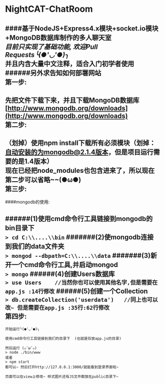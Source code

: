 # NightCAT-ChatRoom
####基于NodeJS+Express4.x模块+socket.io模块+MongoDB数据库制作的多人聊天室<br>
*目前只实现了基础功能, 欢迎Pull Requests╰(●'◡'●)╮*
<br>
**并且内含大量中文注释，适合入门初学者使用**
######另外求告知如何部署网站
<br>
第一步:
-----
先把文件下载下来，并且下载MongoDB数据库 [http://www.mongodb.org/downloads](http://www.mongodb.org/downloads)
<br>
第二步:
------
（划掉）使用npm install下载所有必须模块（划掉：自动安装的为mongodb@2.1.4版本，但是项目运行需要的是1.4版本）<br>
**现在已经把node_modules也包含进来了，所以现在第二步可以省略~~(●ω●)**
<br>
第三步:
-----
####mongodb的使用:<br>

######(1)使用cmd命令行工具链接到mongodb的bin目录下<br>
`> cd C:\\....\\bin`
#######(2)使mongodb连接到我们的data文件夹<br>
`> mongod --dbpath=C:\\....\\data`
#######(3)新开一个cmd命令行工具,并启动mongod <br>
`> mongo`
######(4)创建Users数据库<br>
`> use Users    //当然你也可以使用其他名字,但是需要在app.js :14行修改`
######(5)创建一个Collection<br>
`> db.createCollection('userdata')   //同上也可以改~ 但是需要在app.js :35行:62行修改`
<br>
第四步:
-------
    开始运行╰(●'◡'●)╮
    
    使用cmd命令行工具链接到我们的目录下  (也就是存放app.js的目录)
    
    然后运行 (๑¯ω¯๑)
    > node ./bin/www
    或者
    > npm start
    都可以~ 然后打开http://127.0.0.1:3000/就能看到登录界面啦~
    
    页面可以在view上修改~ 样式图片还有JS文件都放在public目录下~
    
    
